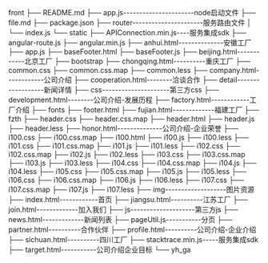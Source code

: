 front
├── README.md
├── app.js----------------------node启动文件
├── file.md
├── package.json
├── router----------------------服务路由文件
│   └── index.js
└── static
    ├── APIConnection.min.js----服务集成sdk
    ├── angular-route.js
    ├── angular.min.js
    ├── anhui.html--------------安徽工厂
    ├── app.js
    ├── baseFooter.html
    ├── baseFooter.js
    ├── beijing.html------------北京工厂
    ├── bootstrap
    ├── chongqing.html----------重庆工厂
    ├── common.css
    ├── common.css.map
    ├── common.less
    ├── company.html------------公司介绍
    ├── cooperation.html--------洽谈合作
    ├── detail------------------新闻详情
    ├── css---------------------第三方css
    ├── development.html--------公司介绍-发展历程
    ├── factory.html------------工厂介绍
    ├── fonts
    ├── footer.html
    ├── fujian.html-------------福建工厂
    ├── fzth
    ├── header.css
    ├── header.css.map
    ├── header.html
    ├── header.js
    ├── header.less
    ├── honor.html--------------公司介绍-企业荣誉
    ├── i100.css
    ├── i100.css.map
    ├── i100.html
    ├── i100.js
    ├── i100.less
    ├── i101.css
    ├── i101.css.map
    ├── i101.js
    ├── i101.less
    ├── i102.css
    ├── i102.css.map
    ├── i102.js
    ├── i102.less
    ├── i103.css
    ├── i103.css.map
    ├── i103.js
    ├── i103.less
    ├── i104.css
    ├── i104.css.map
    ├── i104.js
    ├── i104.less
    ├── i105.css
    ├── i105.css.map
    ├── i105.js
    ├── i105.less
    ├── i106.css
    ├── i106.css.map
    ├── i106.js
    ├── i106.less
    ├── i107.css
    ├── i107.css.map
    ├── i107.js
    ├── i107.less
    ├── img-------------------图片资源
    ├── index.html------------首页
    ├── jiangsu.html----------江苏工厂
    ├── join.html-------------加入我们
    ├── js--------------------第三方js
    ├── news.html-------------新闻列表
    ├── pageUtil.js-----------分页
    ├── partner.html----------合作伙伴
    ├── profile.html----------公司介绍-企业介绍
    ├── sichuan.html----------四川工厂
    ├── stacktrace.min.js-----服务集成sdk
    ├── target.html-----------公司介绍企业目标
    └── yh_ga
